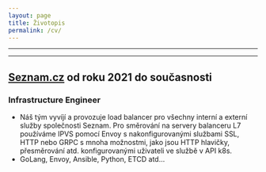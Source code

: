 ```yaml
---
layout: page
title: Životopis
permalink: /cv/
---
```

_________________

<div class="badge-base LI-profile-badge" data-locale="cs_CZ" data-size="small" data-theme="light" data-type="HORIZONTAL" data-vanity="kgilich" data-version="v1">
  <a class="badge-base__link LI-simple-link" href="https://cz.linkedin.com/in/kgilich?trk=profile-badge"> </a>
</div>
              
_________________

## [Seznam.cz](https://o.seznam.cz/) od roku 2021 do současnosti
### Infrastructure Engineer
- Náš tým vyvíjí a provozuje load balancer pro všechny interní a externí služby společnosti Seznam. Pro směrování na servery balanceru L7 používáme IPVS pomocí Envoy s nakonfigurovanými službami SSL, HTTP nebo GRPC s mnoha možnostmi, jako jsou HTTP hlavičky, přesměrování atd. konfigurovanými uživateli ve službě v API k8s.
- GoLang, Envoy, Ansible, Python, ETCD atd...


